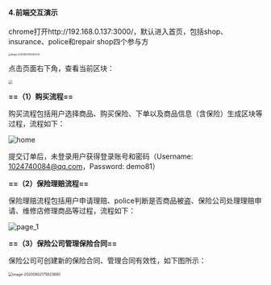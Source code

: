 #### 4.前端交互演示

chrome打开http://192.168.0.137:3000/，默认进入首页，包括shop、insurance、police和repair shop四个参与方

<img src="https://i.loli.net/2020/08/02/ksAGfmqtubwcrC4.png" alt="image-20200802165950549" style="zoom:30%;" />

点击页面右下角，查看当前区块：

<img src="https://i.loli.net/2020/08/02/ksAGfmqtubwcrC4.png" style="zoom:50%;" />

**==（1）购买流程==**

购买流程包括用户选择商品、购买保险、下单以及商品信息（含保险）生成区块等过程，流程如下：

![home](https://i.loli.net/2020/08/02/DAduwkmG5LiKWX6.jpg)

提交订单后，未登录用户获得登录账号和密码（Username: 1024740084@qq.com，Password: demo81）

**==（2）保险理赔流程==**

保险理赔流程包括用户申请理赔、police判断是否商品被盗、保险公司处理理赔申请、维修店修理商品等过程，流程如下：

![page_1](https://i.loli.net/2020/08/02/ltApXTI3e4KFVPG.jpg)



**==（3）保险公司管理保险合同==**

保险公司可创建新的保险合同、管理合同有效性，如下图所示：

<img src="https://i.loli.net/2020/08/02/vPgS6AmQqj4zl7D.png" alt="image-20200802175823890" style="zoom:50%;" />

